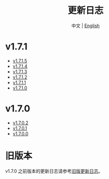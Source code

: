<h1 align="center">更新日志</h1>

<div align="center">

中文 | [English](ChangeLog-en.md)

</div>

# v1.7.1

- [v1.7.1.5](Changelog/zh/v1.7.1.5.md)
- [v1.7.1.4](Changelog/zh/v1.7.1.4.md)
- [v1.7.1.3](Changelog/zh/v1.7.1.3.md)
- [v1.7.1.2](Changelog/zh/v1.7.1.2.md)
- [v1.7.1.1](Changelog/zh/v1.7.1.1.md)
- [v1.7.1.0](Changelog/zh/v1.7.1.0.md)

# v1.7.0

- [v1.7.0.2](Changelog/zh/v1.7.0.2.md)
- [v1.7.0.1](Changelog/zh/v1.7.0.1.md)
- [v1.7.0.0](Changelog/zh/v1.7.0.0.md)

# 旧版本
v1.7.0 之前版本的更新日志请参考[旧版更新日志](Changelog/zh/legacy-changelog.md)。